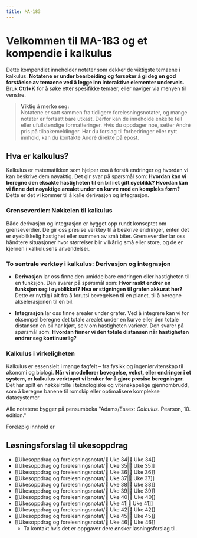 ```yaml
---
title: MA-183
---
```

# Velkommen til MA-183 og et kompendie i kalkulus

Dette kompendiet inneholder notater som dekker de viktigste temaene i kalkulus. **Notatene er under bearbeiding og forsøker å gi deg en god forståelse av temaene ved å legge inn interaktive elementer underveis.** Bruk **Ctrl+K** for å søke etter spesifikke temaer, eller naviger via menyen til venstre.

> **Viktig å merke seg:**  
> Notatene er satt sammen fra tidligere forelesningsnotater, og mange notater er fortsatt bare utkast. Derfor kan de inneholde enkelte feil eller ufullstendige formatteringer. Hvis du oppdager noe, setter André pris på tilbakemeldinger. Har du forslag til forbedringer eller nytt innhold, kan du kontakte André direkte på epost.

## Hva er kalkulus?

Kalkulus er matematikken som hjelper oss å forstå endringer og hvordan vi kan beskrive dem nøyaktig. Det gir svar på spørsmål som: **Hvordan kan vi beregne den eksakte hastigheten til en bil i et gitt øyeblikk? Hvordan kan vi finne det nøyaktige arealet under en kurve med en kompleks form?** Dette er det vi kommer til å kalle derivasjon og integrasjon.

### Grenseverdier: Nøkkelen til kalkulus

Både derivasjon og integrasjon er bygget opp rundt konseptet om grenseverdier. De gir oss presise verktøy til å beskrive endringer, enten det er øyeblikkelig hastighet eller summen av små biter. Grenseverdier lar oss håndtere situasjoner hvor størrelser blir vilkårlig små eller store, og de er kjernen i kalkulusens anvendelser.
### To sentrale verktøy i kalkulus: Derivasjon og integrasjon

- **Derivasjon** lar oss finne den umiddelbare endringen eller hastigheten til en funksjon. Den svarer på spørsmål som: **Hvor raskt endrer en funksjon seg i øyeblikket? Hva er stigningen til grafen akkurat her?** Dette er nyttig i alt fra å forutsi bevegelsen til en planet, til å beregne akselerasjonen til en bil.
    
- **Integrasjon** lar oss finne arealer under grafer. Ved å integrere kan vi for eksempel beregne det totale arealet under en kurve eller den totale distansen en bil har kjørt, selv om hastigheten varierer.  Den svarer på spørsmål som: **Hvordan finner vi den totale distansen når hastigheten endrer seg kontinuerlig?**


### Kalkulus i virkeligheten

Kalkulus er essensielt i mange fagfelt – fra fysikk og ingeniørvitenskap til økonomi og biologi. **Når vi modellerer bevegelse, vekst, eller endringer i et system, er kalkulus verktøyet vi bruker for å gjøre presise beregninger.** Det har spilt en nøkkelrolle i teknologiske og vitenskapelige gjennombrudd, som å beregne banene til romskip eller optimalisere komplekse datasystemer.

Alle notatene bygger på pensumboka "Adams/Essex: _Calculus_. Pearson, 10. edition."

Foreløpig innhold er
 
## Løsningsforslag til  ukesoppdrag

- [[Ukesoppdrag og forelesningsnotat/🧠 Uke 34|🧠 Uke 34]]
- [[Ukesoppdrag og forelesningsnotat/🧠 Uke 35|🧠 Uke 35]]
- [[Ukesoppdrag og forelesningsnotat/🧠 Uke 36|🧠 Uke 36]]
- [[Ukesoppdrag og forelesningsnotat/🧠 Uke 37|🧠 Uke 37]]
- [[Ukesoppdrag og forelesningsnotat/🧠 Uke 38|🧠 Uke 38]]
- [[Ukesoppdrag og forelesningsnotat/🧠 Uke 39|🧠 Uke 39]]
- [[Ukesoppdrag og forelesningsnotat/🧠 Uke 40|🧠 Uke 40]]
- [[Ukesoppdrag og forelesningsnotat/🧠 Uke 41|🧠 Uke 41]]
- [[Ukesoppdrag og forelesningsnotat/🧠 Uke 42|🧠 Uke 42]]
- [[Ukesoppdrag og forelesningsnotat/🧠 Uke 45|🧠 Uke 45]]
- [[Ukesoppdrag og forelesningsnotat/🧠 Uke 46|🧠 Uke 46]]
    - Ta kontakt hvis det er oppgaver dere ønsker løsningsforslag til.

